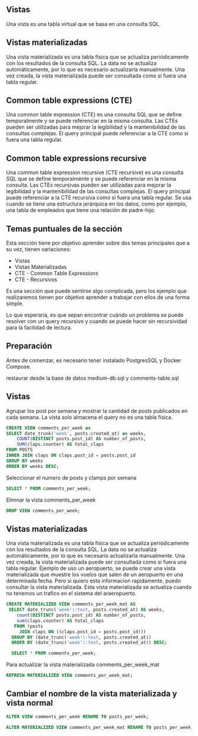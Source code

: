 ## Vistas
Una vista es una tabla virtual que se basa en una consulta SQL.
## Vistas materializadas
Una vista materializada es una tabla física que se actualiza periódicamente con los resultados de la consulta SQL. La data no se actualiza automáticamente, por lo que es necesario actualizarla manualmente. Una vez creada, la vista materializada puede ser consultada como si fuera una tabla regular.

## Common table expressions (CTE)
Una common table expression (CTE) es una consulta SQL que se define temporalmente y se puede referenciar en la misma consulta. Las CTEs pueden ser utilizadas para mejorar la legibilidad y la mantenibilidad de las consultas complejas. El query principal puede referenciar a la CTE como si fuera una tabla regular.

## Common table expressions recursive
Una common table expression recursive (CTE recursive) es una consulta SQL que se define temporalmente y se puede referenciar en la misma consulta. Las CTEs recursivas pueden ser utilizadas para mejorar la legibilidad y la mantenibilidad de las consultas complejas. El query principal puede referenciar a la CTE recursiva como si fuera una tabla regular. Se usa cuando se tiene una estructura jerárquica en los datos, como por ejemplo, una tabla de empleados que tiene una relación de padre-hijo.

## Temas puntuales de la sección
Esta sección tiene por objetivo aprender sobre dos temas principales que a su vez, tienen variaciones:

- Vistas
- Vistas Materializadas
- CTE - Common Table Expressions
- CTE - Recursivos

Es una sección que puede sentirse algo complicada, pero los ejemplo que realizaremos tienen por objetivo aprender a trabajar con ellos de una forma simple.

Lo que esperaría, es que sepan encontrar cuándo un problema se puede resolver con un query recursivo y cuando se puede hacer sin recursividad para la facilidad de lectura.

## Preparación
Antes de comenzar, es necesario tener instalado PostgresSQL y Docker Compose.

restaurar desde la base de datos medium-db.sql y  comments-table.sql

## Vistas
Agrupar los post por semana y mostrar la cantidad de posts publicados en cada semana. La vista solo almacena el query no es una tabla física.
```SQL
CREATE VIEW comments_per_week as
SELECT date_trunk('week', posts.created_at) as weeks,
	COUNT(DISTINCT posts.post_id) AS number_of_posts,
	SUM(claps.counter) AS total_claps
FROM POSTS
INNER JOIN claps ON claps.post_id = posts.post_id
GROUP BY weeks
ORDER BY weeks DESC;
```
Seleccionar el numero de posts y clamps por semana
```SQL
SELECT * FROM comments_per_week;
```

Elimnar la vista comments_per_week
```SQL
DROP VIEW comments_per_week;
```

## Vistas materializadas
Una vista materializada es una tabla física que se actualiza periódicamente con los resultados de la consulta SQL. La data no se actualiza automáticamente, por lo que es necesario actualizarla manualmente. Una vez creada, la vista materializada puede ser consultada como si fuera una tabla regular.
Ejemplo de uso un aeropuerto, se puede crear una vista materializada que muestre los vuelos que salen de un aeropuerto en una determinada fecha. Pero si quiero esta informacion rapidamente, puedo consultar la vista materializada. Esta vista materializada se actualiza cuando no tenemos un trafico en el sistema del araeropuerto.

```SQL
CREATE MATERIALIZED VIEW comments_per_week_mat AS
 SELECT date_trunc('week'::text, posts.created_at) AS weeks,
    count(DISTINCT posts.post_id) AS number_of_posts,
    sum(claps.counter) AS total_claps
   FROM (posts
     JOIN claps ON ((claps.post_id = posts.post_id)))
  GROUP BY (date_trunc('week'::text, posts.created_at))
  ORDER BY (date_trunc('week'::text, posts.created_at)) DESC;
```
```SQL
  SELECT * FROM comments_per_week;
```
Para actualizar la vista materializada comments_per_week_mat
```SQL
REFRESH MATERIALIZED VIEW comments_per_week_mat;
```
## Cambiar el nombre de la vista materializada y vista normal


```SQL
ALTER VIEW comments_per_week RENAME TO posts_per_week;
```
```SQL
ALTER MATERIALIZED VIEW comments_per_week_mat RENAME TO posts_per_week_mat;
```
